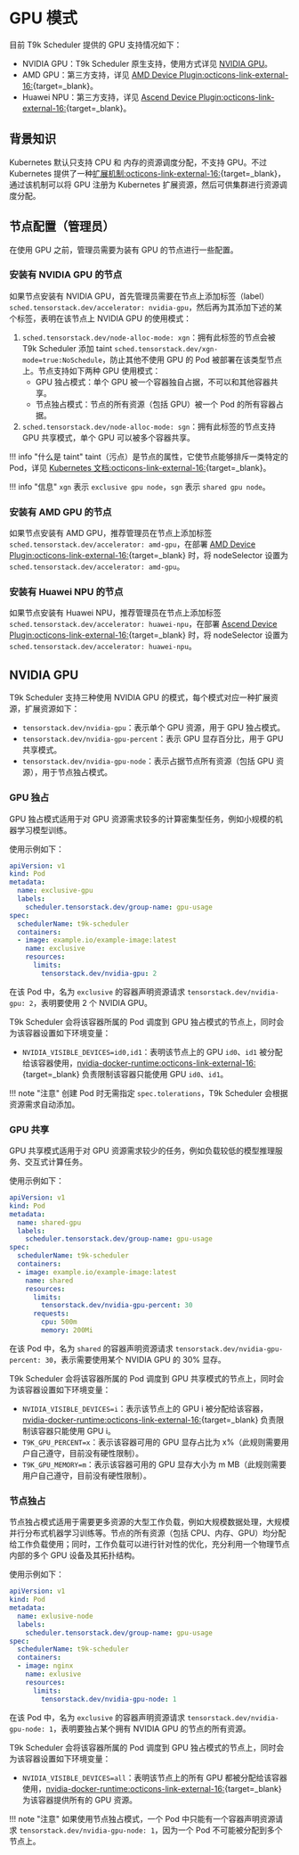 # GPU 模式

目前 T9k Scheduler 提供的 GPU 支持情况如下：

* NVIDIA GPU：T9k Scheduler 原生支持，使用方式详见 [NVIDIA GPU](#nvidia-gpu)。
* AMD GPU：第三方支持，详见 [AMD Device Plugin:octicons-link-external-16:](https://github.com/RadeonOpenCompute/k8s-device-plugin){target=_blank}。
* Huawei NPU：第三方支持，详见 [Ascend Device Plugin:octicons-link-external-16:](https://github.com/apulis/ascend-device-plugin){target=_blank}。

## 背景知识

Kubernetes 默认只支持 CPU 和 内存的资源调度分配，不支持 GPU。不过 Kubernetes 提供了一种[扩展机制:octicons-link-external-16:](https://kubernetes.io/docs/concepts/extend-kubernetes/compute-storage-net/device-plugins/){target=_blank}，通过该机制可以将 GPU 注册为 Kubernetes 扩展资源，然后可供集群进行资源调度分配。

## 节点配置（管理员）

在使用 GPU 之前，管理员需要为装有 GPU 的节点进行一些配置。

### 安装有 NVIDIA GPU 的节点

如果节点安装有 NVIDIA GPU，首先管理员需要在节点上添加标签（label）`sched.tensorstack.dev/accelerator: nvidia-gpu`，然后再为其添加下述的某个标签，表明在该节点上 NVIDIA GPU 的使用模式： 

1. `sched.tensorstack.dev/node-alloc-mode: xgn`：拥有此标签的节点会被 T9k Scheduler 添加 taint `sched.tensorstack.dev/xgn-mode=true:NoSchedule`，防止其他不使用 GPU 的 Pod 被部署在该类型节点上。节点支持如下两种 GPU 使用模式：
    * GPU 独占模式：单个 GPU 被一个容器独自占据，不可以和其他容器共享。
    * 节点独占模式：节点的所有资源（包括 GPU）被一个 Pod 的所有容器占据。
2. `sched.tensorstack.dev/node-alloc-mode: sgn`：拥有此标签的节点支持 GPU 共享模式，单个 GPU 可以被多个容器共享。

!!! info "什么是 taint"
    taint（污点）是节点的属性，它使节点能够排斥一类特定的 Pod，详见 [Kubernetes 文档:octicons-link-external-16:](https://kubernetes.io/zh/docs/concepts/scheduling-eviction/taint-and-toleration/){target=_blank}。

!!! info "信息"
    `xgn` 表示 `exclusive gpu node`，`sgn` 表示 `shared gpu node`。

### 安装有 AMD GPU 的节点

如果节点安装有 AMD GPU，推荐管理员在节点上添加标签 `sched.tensorstack.dev/accelerator: amd-gpu`，在部署 [AMD Device Plugin:octicons-link-external-16:](https://github.com/RadeonOpenCompute/k8s-device-plugin){target=_blank} 时，将 nodeSelector 设置为 `sched.tensorstack.dev/accelerator: amd-gpu`。

### 安装有 Huawei NPU 的节点

如果节点安装有 Huawei NPU，推荐管理员在节点上添加标签 `sched.tensorstack.dev/accelerator: huawei-npu`，在部署 [Ascend Device Plugin:octicons-link-external-16:](https://github.com/apulis/ascend-device-plugin){target=_blank} 时，将 nodeSelector 设置为 `sched.tensorstack.dev/accelerator: huawei-npu`。

## NVIDIA GPU

T9k Scheduler 支持三种使用 NVIDIA GPU 的模式，每个模式对应一种扩展资源，扩展资源如下：

  * `tensorstack.dev/nvidia-gpu`：表示单个 GPU 资源，用于 GPU 独占模式。
  * `tensorstack.dev/nvidia-gpu-percent`：表示 GPU 显存百分比，用于 GPU 共享模式。
  * `tensorstack.dev/nvidia-gpu-node`：表示占据节点所有资源（包括 GPU 资源），用于节点独占模式。

### GPU 独占

GPU 独占模式适用于对 GPU 资源需求较多的计算密集型任务，例如小规模的机器学习模型训练。

使用示例如下：

```yaml
apiVersion: v1
kind: Pod
metadata:
  name: exclusive-gpu
  labels:
    scheduler.tensorstack.dev/group-name: gpu-usage
spec:
  schedulerName: t9k-scheduler
  containers:
  - image: example.io/example-image:latest
    name: exclusive
    resources:
      limits:
        tensorstack.dev/nvidia-gpu: 2
```

在该 Pod 中，名为 `exclusive` 的容器声明资源请求 `tensorstack.dev/nvidia-gpu: 2`，表明要使用 2 个 NVIDIA GPU。

T9k Scheduler 会将该容器所属的 Pod 调度到 GPU 独占模式的节点上，同时会为该容器设置如下环境变量：

   * `NVIDIA_VISIBLE_DEVICES=id0,id1`：表明该节点上的 GPU `id0`、`id1` 被分配给该容器使用，[nvidia-docker-runtime:octicons-link-external-16:](https://github.com/NVIDIA/nvidia-docker){target=_blank} 负责限制该容器只能使用 GPU `id0`、`id1`。

!!! note "注意"
    创建 Pod 时无需指定 `spec.tolerations`，T9k Scheduler 会根据资源需求自动添加。

### GPU 共享

GPU 共享模式适用于对 GPU 资源需求较少的任务，例如负载较低的模型推理服务、交互式计算任务。

使用示例如下：

```yaml
apiVersion: v1
kind: Pod
metadata:
  name: shared-gpu
  labels:
    scheduler.tensorstack.dev/group-name: gpu-usage
spec:
  schedulerName: t9k-scheduler
  containers:
  - image: example.io/example-image:latest
    name: shared
    resources:
      limits:
        tensorstack.dev/nvidia-gpu-percent: 30
      requests:
        cpu: 500m
        memory: 200Mi
```

在该 Pod 中，名为 `shared` 的容器声明资源请求 `tensorstack.dev/nvidia-gpu-percent: 30`，表示需要使用某个 NVIDIA GPU 的 30% 显存。

T9k Scheduler 会将该容器所属的 Pod 调度到 GPU 共享模式的节点上，同时会为该容器设置如下环境变量：

   * `NVIDIA_VISIBLE_DEVICES=i`：表示该节点上的 GPU i 被分配给该容器，[nvidia-docker-runtime:octicons-link-external-16:](https://github.com/NVIDIA/nvidia-docker){target=_blank} 负责限制该容器只能使用 GPU i。
   * `T9K_GPU_PERCENT=x`：表示该容器可用的 GPU 显存占比为 x%（此规则需要用户自己遵守，目前没有硬性限制）。
   * `T9K_GPU_MEMORY=m`：表示该容器可用的 GPU 显存大小为 m MB（此规则需要用户自己遵守，目前没有硬性限制）。

### 节点独占

节点独占模式适用于需要更多资源的大型工作负载，例如大规模数据处理，大规模并行分布式机器学习训练等。节点的所有资源（包括 CPU、内存、GPU）均分配给工作负载使用；同时，工作负载可以进行针对性的优化，充分利用一个物理节点内部的多个 GPU 设备及其拓扑结构。

使用示例如下：

```yaml
apiVersion: v1
kind: Pod
metadata:
  name: exlusive-node
  labels:
    scheduler.tensorstack.dev/group-name: gpu-usage
spec:
  schedulerName: t9k-scheduler
  containers:
  - image: nginx
    name: exlusive
    resources:
      limits:
        tensorstack.dev/nvidia-gpu-node: 1
```

在该 Pod 中，名为 `exclusive` 的容器声明资源请求 `tensorstack.dev/nvidia-gpu-node: 1`，表明要独占某个拥有 NVIDIA GPU 的节点的所有资源。

T9k Scheduler 会将该容器所属的 Pod 调度到 GPU 独占模式的节点上，同时会为该容器设置如下环境变量：

   * `NVIDIA_VISIBLE_DEVICES=all`：表明该节点上的所有 GPU 都被分配给该容器使用，[nvidia-docker-runtime:octicons-link-external-16:](https://github.com/NVIDIA/nvidia-docker){target=_blank} 为该容器提供所有的 GPU 资源。 

!!! note "注意"
    如果使用节点独占模式，一个 Pod 中只能有一个容器声明资源请求 `tensorstack.dev/nvidia-gpu-node: 1`，因为一个 Pod 不可能被分配到多个节点上。
